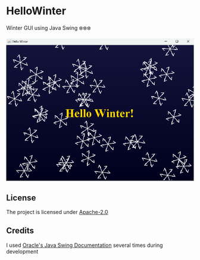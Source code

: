 # HelloWinter
Winter GUI using Java Swing ❄️❄️❄️


![picture](src/resources/picture.png)


## License

The project is licensed under [Apache-2.0](LICENSE)


## Credits

I used [Oracle's Java Swing Documentation](https://docs.oracle.com/javase/8/docs/api/javax/swing/package-summary.html) several times during development
